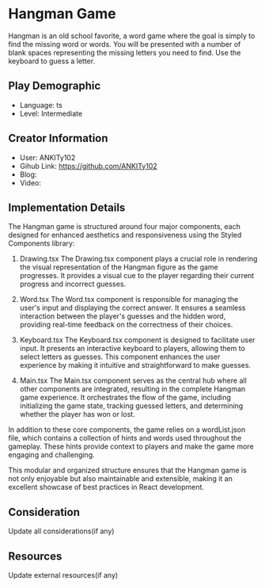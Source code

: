 # Hangman Game

Hangman is an old school favorite, a word game where the goal is simply to find the missing word or words.  You will be presented with a number of blank spaces representing the missing letters you need to find.  Use the keyboard to guess a letter.

## Play Demographic

- Language: ts
- Level: Intermediate

## Creator Information

- User: ANKITy102
- Gihub Link: https://github.com/ANKITy102
- Blog: 
- Video: 

## Implementation Details

The Hangman game is structured around four major components, each designed for enhanced aesthetics and responsiveness using the Styled Components library:

1. Drawing.tsx
The Drawing.tsx component plays a crucial role in rendering the visual representation of the Hangman figure as the game progresses. It provides a visual cue to the player regarding their current progress and incorrect guesses.

2. Word.tsx
The Word.tsx component is responsible for managing the user's input and displaying the correct answer. It ensures a seamless interaction between the player's guesses and the hidden word, providing real-time feedback on the correctness of their choices.

3. Keyboard.tsx
The Keyboard.tsx component is designed to facilitate user input. It presents an interactive keyboard to players, allowing them to select letters as guesses. This component enhances the user experience by making it intuitive and straightforward to make guesses.

4. Main.tsx
The Main.tsx component serves as the central hub where all other components are integrated, resulting in the complete Hangman game experience. It orchestrates the flow of the game, including initializing the game state, tracking guessed letters, and determining whether the player has won or lost.

In addition to these core components, the game relies on a wordList.json file, which contains a collection of hints and words used throughout the gameplay. These hints provide context to players and make the game more engaging and challenging.

This modular and organized structure ensures that the Hangman game is not only enjoyable but also maintainable and extensible, making it an excellent showcase of best practices in React development.


## Consideration

Update all considerations(if any)

## Resources

Update external resources(if any)
